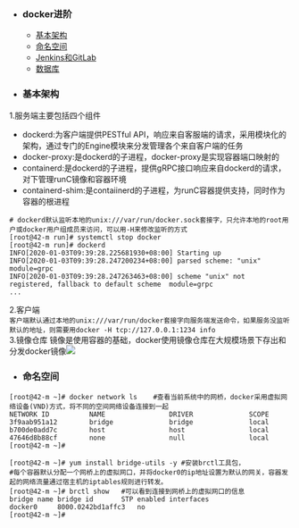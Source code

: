 + ### docker进阶
    + [基本架构](#基本架构)
    + [命名空间](#命名空间)
    + [Jenkins和GitLab](#Jenkins和GitLab)
	+ [数据库](#数据库)
+ ### 基本架构
1.服务端主要包括四个组件
* dockerd:为客户端提供PESTful API，响应来自客服端的请求，采用模块化的架构，通过专门的Engine模块来分发管理各个来自客户端的任务
* docker-proxy:是dockerd的子进程，docker-proxy是实现容器端口映射的
* containerd:是dockerd的子进程，提供gRPC接口响应来自dockerd的请求，对下管理runC镜像和容器环境
* containerd-shim:是contaiinerd的子进程，为runC容器提供支持，同时作为容器的根进程
```
# dockerd默认监听本地的unix:///var/run/docker.sock套接字，只允许本地的root用户或docker用户组成员来访问，可以用-H来修改监听的方式
[root@42-m run]# systemctl stop docker
[root@42-m run]# dockerd
INFO[2020-01-03T09:39:28.225681930+08:00] Starting up                                  
INFO[2020-01-03T09:39:28.247200234+08:00] parsed scheme: "unix"                         module=grpc
INFO[2020-01-03T09:39:28.247263463+08:00] scheme "unix" not registered, fallback to default scheme  module=grpc
...
```
2.客户端  
`客户端默认通过本地的unix:///var/run/docker套接字向服务端发送命令，如果服务没监听默认的地址，则需要用docker -H tcp://127.0.0.1:1234 info`  
3.镜像仓库
镜像是使用容器的基础，docker使用镜像仓库在大规模场景下存出和分发docker镜像![](https://github.com/docker/distribution)
+ ### 命名空间
```
[root@42-m ~]# docker network ls	#查看当前系统中的网桥，docker采用虚拟网络设备(VND)方式，将不同的空间网络设备连接到一起
NETWORK ID          NAME                DRIVER              SCOPE
3f9aab951a12        bridge              bridge              local
b700de0add7c        host                host                local
47646d8b88cf        none                null                local
[root@42-m ~]#
```
```
[root@42-m ~]# yum install bridge-utils -y #安装brctl工具包，
#每个容器默认分配一个网桥上的虚拟网口，并将docker0的ip地址设置为默认的网关，容器发起的网络流量通过宿主机的iptables规则进行转发。
[root@42-m ~]# brctl show	#可以看到连接到网桥上的虚拟网口的信息
bridge name	bridge id		STP enabled	interfaces
docker0		8000.0242bd1affc3	no		
[root@42-m ~]#
```